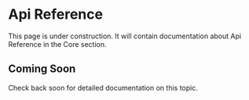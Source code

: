 # Api Reference

This page is under construction. It will contain documentation about Api Reference in the Core section.

## Coming Soon

Check back soon for detailed documentation on this topic.
